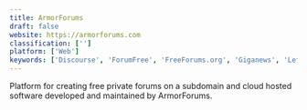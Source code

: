 ```yaml
---
title: ArmorForums
draft: false 
website: https://armorforums.com
classification: ['']
platform: ['Web']
keywords: ['Discourse', 'ForumFree', 'FreeForums.org', 'Giganews', 'Lefora Free Forum', 'Membis Member Register', 'MyBB', 'NewsBin', 'Pan', 'Postwave', 'Proboards', 'QuickTopic', 'Simple Machines Forum', 'Slack', 'Usenet.net', 'XenForo', 'Yuku']
---
```

Platform for creating free private forums on a subdomain and cloud hosted software developed and maintained by ArmorForums.